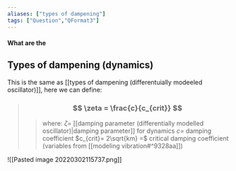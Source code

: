 ```yaml
---
aliases: ["types of dampening"]
tags: ["Question","QFormat3"]
---
```


#### What are the
## Types of dampening (dynamics)
This is the same as [[types of dampening (differentuially modeeled oscillator)]], here we can define:

> ### $$ \zeta = \frac{c}{c_{crit}} $$ 
>> where:
>> $\zeta=$  [[damping parameter (differentially modelled oscillator)|damping parameter]] for dynamics
>> $c=$ damping coefficient
>> $c_{crit}= 2\sqrt{km} =$ critical damping coefficient (variables from [[modeling vibration#^9328aa]])

![[Pasted image 20220302115737.png]]